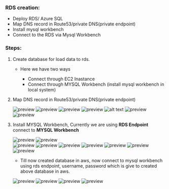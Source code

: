 ### RDS creation:

* Deploy RDS/ Azure SQL
* Map DNS record in Route53/private DNS(private endpoint)
* Install mysql workbench
* Connect to the RDS via Mysql Workbench

### Steps: 

1. Create database for load data to rds.
     
    * Here we have two ways

       * Connect through EC2 Inastance
       * Connect through MYSQL Workbench (install mysql workbench in local system)
       
2. Map DNS record in Route53/private DNS(private endpoint)

    ![preview](images/task68.jpg)
    ![preview](images/task69.jpg)
    ![preview](images/task70.jpg)
    ![preview](images/task71.jpg)
    ![alt text](image.png)
    ![preview](images/task72.jpg)
    ![preview](images/task73.jpg)

3. Install MYSQL Workbench, Currently we are using **RDS Endpoint** connect to **MYSQL Workbench**

    ![preview](images/task43.jpg)
    ![preview](images/task44.jpg)   
    ![preview](images/task45.jpg)
    ![preview](images/task46.jpg)
    ![preview](images/task47.jpg)
    ![preview](images/task48.jpg)
    ![preview](images/task49.jpg)
    ![preview](images/task50.jpg)
    ![preview](images/task57.jpg)

    * Till now created database in aws, now connect to mysql workbench using rds endpoint, username, password which is give to created above database in aws. 

    ![preview](images/task56.jpg)
    ![preview](images/task55.jpg)
    ![preview](images/task52.jpg)
    ![preview](images/task53.jpg)


    
